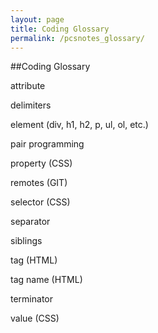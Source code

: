 ```yaml
---
layout: page
title: Coding Glossary
permalink: /pcsnotes_glossary/
---
```

##Coding Glossary

attribute

delimiters

element
(div, h1, h2, p, ul, ol, etc.)

pair programming

property (CSS)

remotes (GIT)

selector (CSS)

separator

siblings

tag (HTML)

tag name (HTML)

terminator

value (CSS)
